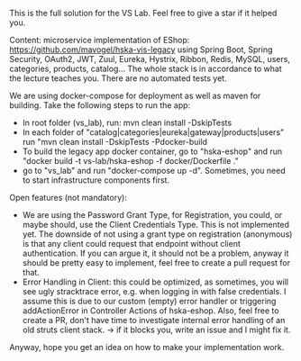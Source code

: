 This is the full solution for the VS Lab. Feel free to give a star if it helped you. 

Content:
microservice implementation of EShop: https://github.com/mavogel/hska-vis-legacy
 using Spring Boot, Spring Security, OAuth2, JWT, Zuul, Eureka, Hystrix, Ribbon, Redis, MySQL, users, categories, products, catalog... The whole stack
 is in accordance to what the lecture teaches you. There are no automated tests yet.
 
We are using docker-compose for deployment as well as maven for building. Take the following steps to 
run the app:

- In root folder (vs_lab), run: mvn clean install -DskipTests 
- In each folder of "catalog|categories|eureka|gateway|products|users" run "mvn clean install -DskipTests -Pdocker-build
- To build the legacy app docker container, go to "hska-eshop" and run "docker build -t vs-lab/hska-eshop -f docker/Dockerfile ."
- go to "vs_lab" and run "docker-compose up -d". Sometimes, you need to start infrastructure components first.

Open features (not mandatory):
- We are using the Password Grant Type, for Registration, you could, or maybe should, use the Client Credentials Type. This is 
not implemented yet. The downside of not using a grant type on registration (anonymous) is that any client could request that endpoint
without client authentication. If you can argue it, it should not be a problem, anyway it should be pretty easy to implement,
feel free to create a pull request for that.
- Error Handling in Client: this could be optimized, as sometimes, you will see ugly stracktrace error, e.g. when logging in with false credentials. 
I assume this is due to our custom (empty) error handler or triggering addActionError in Controller Actions of hska-eshop. Also, feel free to create a PR,
don't have time to investigate internal error handling of an old struts client stack.
-> if it blocks you, write an issue and I might fix it.

Anyway, hope you get an idea on how to make your implementation work.